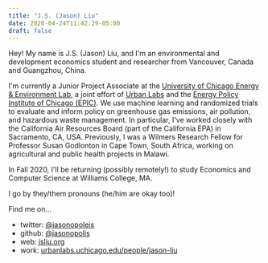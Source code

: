 ```yaml
---
title: "J.S. (Jason) Liu"
date: 2020-04-24T11:42:29-05:00
draft: false
---
```


Hey! My name is J.S. (Jason) Liu, and I'm an environmental and development 
economics student and researcher from Vancouver, Canada and Guangzhou, China.

I'm currently a Junior Project Associate at the 
[University of Chicago Energy & Environment Lab](https://urbanlabs.uchicago.edu/labs/energy-environment), a joint effort of [Urban Labs](https://urbanlabs.uchicago.edu/) and the [Energy Policy Institute of Chicago (EPIC)](https://epic.uchicago.edu/). We use machine learning and randomized trials to evaluate and inform policy on greenhouse gas emissions, air pollution, and hazardous waste management. In particular, I've worked closely with the California Air Resources Board (part of the California EPA) in Sacramento, CA, USA. Previously, I was a Wilmers Research Fellow for Professor Susan Godlonton in Cape Town, South Africa, working on agricultural and public health projects in Malawi.

In Fall 2020, I'll be returning (possibly remotely!) to study Economics and 
Computer Science at Williams College, MA. 

I go by they/them pronouns (he/him are okay too)!

Find me on...
* <i class="fab fa-twitter"></i>twitter: [@jasonopoleis](//twitter.com/jasonopoleis)
* <i class="fab fa-github"></i>github: [@jasonopolis](//github.com/jasonopolis) 
* <i class="fas fa-globe-asia"></i>web: [jsliu.org](https://jsliu.org)
* <i class="fas fa-university"></i>work: [urbanlabs.uchicago.edu/people/jason-liu](https://urbanlabs.uchicago.edu/people/jason-liu)

